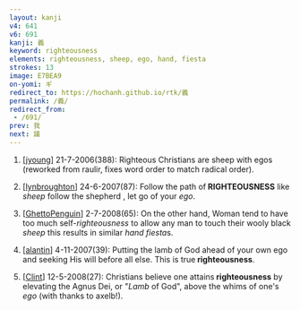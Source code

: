 ```yaml
---
layout: kanji
v4: 641
v6: 691
kanji: 義
keyword: righteousness
elements: righteousness, sheep, ego, hand, fiesta
strokes: 13
image: E7BEA9
on-yomi: ギ
redirect_to: https://hochanh.github.io/rtk/義
permalink: /義/
redirect_from:
 - /691/
prev: 我
next: 議
---
```


1) [<a href="http://kanji.koohii.com/profile/jyoung">jyoung</a>] 21-7-2006(388): Righteous Christians are sheep with egos (reworked from raulir, fixes word order to match radical order).

2) [<a href="http://kanji.koohii.com/profile/lynbroughton">lynbroughton</a>] 24-6-2007(87): Follow the path of<strong> RIGHTEOUSNESS</strong> like <em>sheep</em> follow the shepherd , let go of your <em>ego</em>.

3) [<a href="http://kanji.koohii.com/profile/GhettoPenguin">GhettoPenguin</a>] 2-7-2008(65): On the other hand, Woman tend to have too much self-<em>righteousness</em> to allow any man to touch their wooly black <em>sheep</em> this results in similar <em>hand</em> <em>fiesta</em>s.

4) [<a href="http://kanji.koohii.com/profile/alantin">alantin</a>] 4-11-2007(39): Putting the lamb of God ahead of your own ego and seeking His will before all else. This is true<strong> righteousness</strong>.

5) [<a href="http://kanji.koohii.com/profile/Clint">Clint</a>] 12-5-2008(27): Christians believe one attains<strong> righteousness</strong> by elevating the Agnus Dei, or &quot;<em>Lamb</em> of God&quot;, above the whims of one&#039;s <em>ego</em> (with thanks to axelb!).

